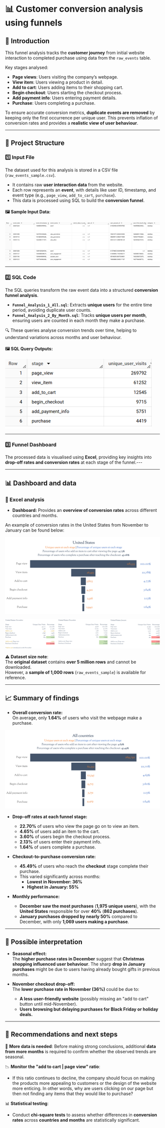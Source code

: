 # 📊 Customer conversion analysis using funnels

## 📌 Introduction
This funnel analysis tracks the **customer journey** from initial website interaction to completed purchase using data from the `raw_events` table.

Key stages analysed:
- **Page views**: Users visiting the company’s webpage.
- **View item**: Users viewing a product in detail.
- **Add to cart**: Users adding items to their shopping cart.
- **Begin checkout**: Users starting the checkout process.
- **Add payment info**: Users entering payment details.
- **Purchase**: Users completing a purchase.

To ensure accurate conversion metrics, **duplicate events are removed** by keeping only the first occurrence per unique user. This prevents inflation of conversion rates and provides a **realistic view of user behaviour**.

---

## 📁 Project Structure

### 1️⃣ Input File
The dataset used for this analysis is stored in a CSV file (`raw_events_sample.csv`).  
- It contains raw **user interaction data** from the website.
- Each row represents an **event**, with details like user ID, timestamp, and event type (e.g., `page_view`, `add_to_cart`, `purchase`).
- This data is processed using SQL to build the **conversion funnel**.

#### 🖼 Sample Input Data:
![Sample Input File](img/raw_events_sample.png)  

---

### 2️⃣ SQL Code
The SQL queries transform the raw event data into a structured **conversion funnel analysis**.

- **`Funnel_Analysis_1_All.sql`**: Extracts **unique users** for the entire time period, avoiding duplicate user counts.
- **`Funnel_Analysis_2_By_Month.sql`**: Tracks **unique users per month**, ensuring users are counted in each month they make a purchase.

🔍 These queries analyse conversion trends over time, helping to understand variations across months and user behaviour.

#### 🖼 SQL Query Outputs:
![SQL Query Output](img/sql_screenshot.png)  
  

---

### 3️⃣ Funnel Dashboard
The processed data is visualised using **Excel**, providing key insights into **drop-off rates and conversion rates** at each stage of the funnel.---

---

## 📊 Dashboard and data

### 📌 Excel analysis
- **Dashboard:** Provides an **overview of conversion rates** across different countries and months.

An example of conversion rates in the United States from November to January can be found below:

![US overview](img/us_overview.png)

![US by month](img/us_nov_dec_jan.png)

⚠ **Dataset size note**:  
The **original dataset** contains **over 5 million rows** and cannot be downloaded.  
However, a **sample of 1,000 rows** (`raw_events_sample`) is available for reference.

---

## 📈 Summary of findings

- **Overall conversion rate:**  
  On average, only **1.64%** of users who visit the webpage make a purchase.

![Overview of all countries](img/Overview_all_countries.png)

- **Drop-off rates at each funnel stage:**  
  - **22.70%** of users who view the page go on to view an item.
  - **4.65%** of users add an item to the cart.
  - **3.60%** of users begin the checkout process.
  - **2.13%** of users enter their payment info.
  - **1.64%** of users complete a purchase.

- **Checkout-to-purchase conversion rate:**  
  - **45.49%** of users who reach the **checkout** stage complete their purchase.
  - This varied significantly across months:
    - **Lowest in November: 36%**
    - **Highest in January: 55%**

- **Monthly performance:**  
  - **December saw the most purchases** (**1,975 unique users**), with the **United States** responsible for over **40%** (**862 purchases**).
  - **January purchases dropped by nearly 50%** compared to December, with only **1,069 users making a purchase**.

---

## 🔎 Possible interpretation

- **Seasonal effect:**  
  The **higher purchase rates in December** suggest that **Christmas shopping influenced user behaviour**. The sharp **drop in January purchases** might be due to users having already bought gifts in previous months.

- **November checkout drop-off:**  
  The **lower purchase rate in November (36%)** could be due to:
  - **A less user-friendly website** (possibly missing an "add to cart" button until mid-November).
  - **Users browsing but delaying purchases for Black Friday or holiday deals.**

---

## 🔬 Recommendations and next steps

🚀 **More data is needed**: Before making strong conclusions, additional **data from more months** is required to confirm whether the observed trends are seasonal.

📉 **Monitor the "add to cart | page view" ratio**:  
- If this ratio continues to decline, the company should focus on making the products more appealing to customers or the design of the website more enticing. In other words, why are users clicking on our page but then not finding any items that they would like to purchase?

📊 **Statistical testing**:  
- Conduct **chi-square tests** to assess whether differences in **conversion rates** across **countries and months** are statistically significant.
